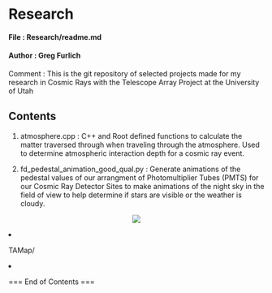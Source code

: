 # Research

#### File : Research/readme.md
#### Author : Greg Furlich

Comment : This is the git repository of selected projects made for my research in Cosmic Rays with the Telescope Array Project at the University of Utah

## Contents ##

1) atmosphere.cpp : C++ and Root defined functions to calculate the matter traversed through when traveling through the atmosphere. Used to determine atmospheric interaction depth for a cosmic ray event.

2) fd_pedestal_animation_good_qual.py : Generate animations of the pedestal values of our arrangment of Photomultiplier Tubes (PMTS) for our Cosmic Ray Detector Sites to make animations of the night sky in the field of view to help determine if stars are visible or the weather is cloudy.

<p align="center">
    <img src="https://github.com/gfurlich/Research/blob/master/GIFs/clear.gif" style="width: 200>
    <b>Example Animation of PMT Pedestals Clear Night</b>
    <img src="https://github.com/gfurlich/Research/blob/master/GIFs/clear.gif" style="width: 200>
    <b>Example Animation of PMT Pedestals Cloudy Night</b>
</p>

3) TAMap/

4)

=== End of Contents ===
